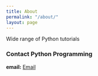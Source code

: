 ```yaml
---
title: About
permalink: "/about/"
layout: page
---
```


Wide range of Python tutorials

### Contact Python Programming

**email:** [Email](mailto:pythonprogrammingorg@gmail.com)
